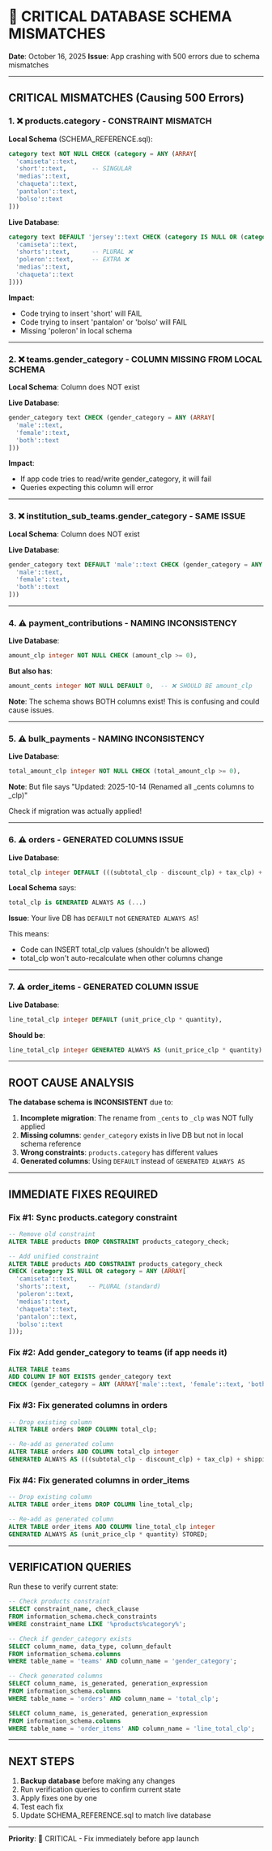 # 🚨 CRITICAL DATABASE SCHEMA MISMATCHES

**Date**: October 16, 2025
**Issue**: App crashing with 500 errors due to schema mismatches

---

## CRITICAL MISMATCHES (Causing 500 Errors)

### 1. ❌ products.category - CONSTRAINT MISMATCH

**Local Schema** (SCHEMA_REFERENCE.sql):
```sql
category text NOT NULL CHECK (category = ANY (ARRAY[
  'camiseta'::text,
  'short'::text,       -- SINGULAR
  'medias'::text,
  'chaqueta'::text,
  'pantalon'::text,
  'bolso'::text
]))
```

**Live Database**:
```sql
category text DEFAULT 'jersey'::text CHECK (category IS NULL OR (category = ANY (ARRAY[
  'camiseta'::text,
  'shorts'::text,      -- PLURAL ❌
  'poleron'::text,     -- EXTRA ❌
  'medias'::text,
  'chaqueta'::text
])))
```

**Impact**:
- Code trying to insert 'short' will FAIL
- Code trying to insert 'pantalon' or 'bolso' will FAIL
- Missing 'poleron' in local schema

---

### 2. ❌ teams.gender_category - COLUMN MISSING FROM LOCAL SCHEMA

**Local Schema**: Column does NOT exist

**Live Database**:
```sql
gender_category text CHECK (gender_category = ANY (ARRAY[
  'male'::text,
  'female'::text,
  'both'::text
]))
```

**Impact**:
- If app code tries to read/write gender_category, it will fail
- Queries expecting this column will error

---

### 3. ❌ institution_sub_teams.gender_category - SAME ISSUE

**Local Schema**: Column does NOT exist

**Live Database**:
```sql
gender_category text DEFAULT 'male'::text CHECK (gender_category = ANY (ARRAY[
  'male'::text,
  'female'::text,
  'both'::text
]))
```

---

### 4. ⚠️ payment_contributions - NAMING INCONSISTENCY

**Live Database**:
```sql
amount_clp integer NOT NULL CHECK (amount_clp >= 0),
```

**But also has**:
```sql
amount_cents integer NOT NULL DEFAULT 0,  -- ❌ SHOULD BE amount_clp
```

**Note**: The schema shows BOTH columns exist! This is confusing and could cause issues.

---

### 5. ⚠️ bulk_payments - NAMING INCONSISTENCY

**Live Database**:
```sql
total_amount_clp integer NOT NULL CHECK (total_amount_clp >= 0),
```

**Note**: But file says "Updated: 2025-10-14 (Renamed all _cents columns to _clp)"

Check if migration was actually applied!

---

### 6. ⚠️ orders - GENERATED COLUMNS ISSUE

**Live Database**:
```sql
total_clp integer DEFAULT (((subtotal_clp - discount_clp) + tax_clp) + shipping_clp),
```

**Local Schema** says:
```sql
total_clp is GENERATED ALWAYS AS (...)
```

**Issue**: Your live DB has `DEFAULT` not `GENERATED ALWAYS AS`!

This means:
- Code can INSERT total_clp values (shouldn't be allowed)
- total_clp won't auto-recalculate when other columns change

---

### 7. ⚠️ order_items - GENERATED COLUMN ISSUE

**Live Database**:
```sql
line_total_clp integer DEFAULT (unit_price_clp * quantity),
```

**Should be**:
```sql
line_total_clp integer GENERATED ALWAYS AS (unit_price_clp * quantity) STORED,
```

---

## ROOT CAUSE ANALYSIS

**The database schema is INCONSISTENT** due to:

1. **Incomplete migration**: The rename from `_cents` to `_clp` was NOT fully applied
2. **Missing columns**: `gender_category` exists in live DB but not in local schema reference
3. **Wrong constraints**: `products.category` has different values
4. **Generated columns**: Using `DEFAULT` instead of `GENERATED ALWAYS AS`

---

## IMMEDIATE FIXES REQUIRED

### Fix #1: Sync products.category constraint

```sql
-- Remove old constraint
ALTER TABLE products DROP CONSTRAINT products_category_check;

-- Add unified constraint
ALTER TABLE products ADD CONSTRAINT products_category_check
CHECK (category IS NULL OR category = ANY (ARRAY[
  'camiseta'::text,
  'shorts'::text,     -- PLURAL (standard)
  'poleron'::text,
  'medias'::text,
  'chaqueta'::text,
  'pantalon'::text,
  'bolso'::text
]));
```

### Fix #2: Add gender_category to teams (if app needs it)

```sql
ALTER TABLE teams
ADD COLUMN IF NOT EXISTS gender_category text
CHECK (gender_category = ANY (ARRAY['male'::text, 'female'::text, 'both'::text]));
```

### Fix #3: Fix generated columns in orders

```sql
-- Drop existing column
ALTER TABLE orders DROP COLUMN total_clp;

-- Re-add as generated column
ALTER TABLE orders ADD COLUMN total_clp integer
GENERATED ALWAYS AS (((subtotal_clp - discount_clp) + tax_clp) + shipping_clp) STORED;
```

### Fix #4: Fix generated columns in order_items

```sql
-- Drop existing column
ALTER TABLE order_items DROP COLUMN line_total_clp;

-- Re-add as generated column
ALTER TABLE order_items ADD COLUMN line_total_clp integer
GENERATED ALWAYS AS (unit_price_clp * quantity) STORED;
```

---

## VERIFICATION QUERIES

Run these to verify current state:

```sql
-- Check products constraint
SELECT constraint_name, check_clause
FROM information_schema.check_constraints
WHERE constraint_name LIKE '%products%category%';

-- Check if gender_category exists
SELECT column_name, data_type, column_default
FROM information_schema.columns
WHERE table_name = 'teams' AND column_name = 'gender_category';

-- Check generated columns
SELECT column_name, is_generated, generation_expression
FROM information_schema.columns
WHERE table_name = 'orders' AND column_name = 'total_clp';

SELECT column_name, is_generated, generation_expression
FROM information_schema.columns
WHERE table_name = 'order_items' AND column_name = 'line_total_clp';
```

---

## NEXT STEPS

1. **Backup database** before making any changes
2. Run verification queries to confirm current state
3. Apply fixes one by one
4. Test each fix
5. Update SCHEMA_REFERENCE.sql to match live database

---

**Priority**: 🔴 CRITICAL - Fix immediately before app launch
